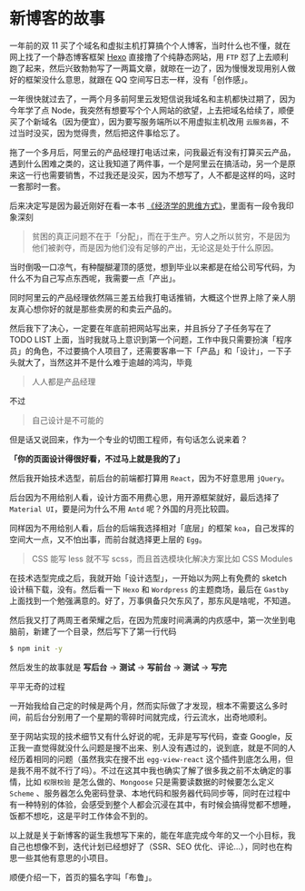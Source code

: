 # 新博客的故事

一年前的双 11 买了个域名和虚拟主机打算搞个个人博客，当时什么也不懂，就在网上找了一个静态博客框架 [Hexo](https://hexo.io/zh-cn/) 直接撸了个纯静态网站，用 `FTP` 怼了上去顺利跑了起来，然后兴致勃勃写了一两篇文章，就晾在一边了，因为慢慢发现用别人做好的框架没什么意思，就跟在 QQ 空间写日志一样，没有「创作感」。

一年很快就过去了，一两个月多前阿里云发短信说我域名和主机都快过期了，因为今年学了点 Node，我突然有想要写个个人网站的欲望，上去把域名给续了，顺便买了个新域名（因为便宜），因为要写服务端所以不用虚拟主机改用 `云服务器`，不过当时没买，因为觉得贵，然后把这件事给忘了。

拖了一个多月后，阿里云的产品经理打电话过来，问我最近有没有打算买云产品，遇到什么困难之类的，这让我知道了两件事，一个是阿里云在搞活动，另一个是原来这一行也需要销售，不过我还是没买，因为不想写了，人不都是这样的吗，这时一套那时一套。

后来决定写是因为最近刚好在看一本书 [《经济学的思维方式》](https://book.douban.com/subject/30274068/)，里面有一段令我印象深刻

> 贫困的真正问题不在于「分配」，而在于生产。穷人之所以贫穷，不是因为他们被剥夺，而是因为他们没有足够的产出，无论这是处于什么原因。

当时倒吸一口凉气，有种醍醐灌顶的感觉，想到毕业以来都是在给公司写代码，为什么不为自己写点东西呢，我需要一点「产出」。

同时阿里云的产品经理依然隔三差五给我打电话推销，大概这个世界上除了亲人朋友真心想你好的就是那些卖房的和卖云产品的。

然后我下了决心，一定要在年底前把网站写出来，并且拆分了子任务写在了 TODO LIST 上面，当时我就马上意识到第一个问题，工作中我只需要扮演「程序员」的角色，不过要搞个人项目了，还需要客串一下「产品」和「设计」，一下子头就大了，当然这并不是什么难于逾越的鸿沟，毕竟

> 人人都是产品经理

不过

> 自己设计是不可能的

但是话又说回来，作为一个专业的切图工程师，有句话怎么说来着？

**「你的页面设计得很好看，不过马上就是我的了」**

然后我开始技术选型，前后台的前端都打算用 `React`，因为不好意思用 `jQuery`。

后台因为不用给别人看，设计方面不用费心思，用开源框架就好，最后选择了 `Material UI`，要是问为什么不用 `Antd` 呢？外国的月亮比较圆。

同样因为不用给别人看，后台的后端我选择相对「底层」的框架 `koa`，自己发挥的空间大一点，又不怕出事，而前台就选择更上层的 `Egg`。

> CSS 能写 less 就不写 scss，而且首选模块化解决方案比如 CSS Modules

在技术选型完成之后，我就开始「设计选型」，一开始以为网上有免费的 sketch 设计稿下载，没有。然后看一下 `Hexo` 和 `Wordpress` 的主题商场，最后在 `Gastby` 上面找到一个勉强满意的。好了，万事俱备只欠东风了，那东风是啥呢，不知道。

然后我又打了两周王者荣耀之后，在因为荒废时间满满的内疚感中，第一次坐到电脑前，新建了一个目录，然后写下了第一行代码

```bash
$ npm init -y
```

然后发生的故事就是 **写后台** -> **测试** -> **写前台** -> **测试** -> **写完**

平平无奇的过程

一开始我给自己定的时候是两个月，然而实际做了才发现，根本不需要这么多时间，前后台分别用了一个星期的零碎时间就完成，行云流水，出奇地顺利。

至于网站实现的技术细节又有什么好说的呢，无非是写写代码，查查 Google，反正我一直觉得就没什么问题是搜不出来、别人没有遇过的，说到底，就是不同的人经历着相同的问题（虽然我实在搜不出 `egg-view-react` 这个插件到底怎么用，但是我不用不就不行了吗）。不过在这其中我也确实了解了很多我之前不太确定的事情，比如 `权限校验` 是怎么做的、`Mongoose` 只是需要读数据的时候要怎么定义 `Scheme` 、服务器怎么免密码登录、本地代码和服务器代码同步等，同时在过程中有一种特别的体验，会感受到整个人都会沉浸在其中，有时候会搞得觉都不想睡，饭都不想吃，这是平时工作体会不到的。

以上就是关于新博客的诞生我想写下来的，能在年底完成今年的又一个小目标，我自己也想像不到，迭代计划已经想好了（SSR、SEO 优化、评论...），同时也在构思一些其他有意思的小项目。

顺便介绍一下，首页的猫名字叫「布鲁」。
